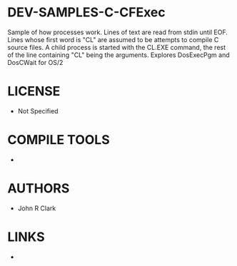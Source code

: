 # DEV-SAMPLES-C-CFExec
Sample of how processes work. Lines of text are read from stdin until EOF.  Lines whose first word is "CL" are assumed to be attempts to compile C source files. A child process is started with the CL.EXE command, the rest of the line containing "CL" being the arguments.
Explores DosExecPgm and DosCWait for OS/2

LICENSE
===============
* Not Specified

COMPILE TOOLS
===============
* 
 
AUTHORS
===============
* John R Clark

LINKS
===============
* 
